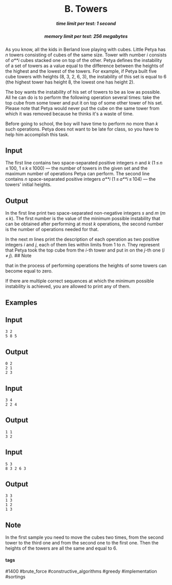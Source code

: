 <h1 style='text-align: center;'> B. Towers</h1>

<h5 style='text-align: center;'>time limit per test: 1 second</h5>
<h5 style='text-align: center;'>memory limit per test: 256 megabytes</h5>

As you know, all the kids in Berland love playing with cubes. Little Petya has *n* towers consisting of cubes of the same size. Tower with number *i* consists of *a**i* cubes stacked one on top of the other. Petya defines the instability of a set of towers as a value equal to the difference between the heights of the highest and the lowest of the towers. For example, if Petya built five cube towers with heights (8, 3, 2, 6, 3), the instability of this set is equal to 6 (the highest tower has height 8, the lowest one has height 2). 

The boy wants the instability of his set of towers to be as low as possible. All he can do is to perform the following operation several times: take the top cube from some tower and put it on top of some other tower of his set. Please note that Petya would never put the cube on the same tower from which it was removed because he thinks it's a waste of time. 

Before going to school, the boy will have time to perform no more than *k* such operations. Petya does not want to be late for class, so you have to help him accomplish this task.

## Input

The first line contains two space-separated positive integers *n* and *k* (1 ≤ *n* ≤ 100, 1 ≤ *k* ≤ 1000) — the number of towers in the given set and the maximum number of operations Petya can perform. The second line contains *n* space-separated positive integers *a**i* (1 ≤ *a**i* ≤ 104) — the towers' initial heights.

## Output

In the first line print two space-separated non-negative integers *s* and *m* (*m* ≤ *k*). The first number is the value of the minimum possible instability that can be obtained after performing at most *k* operations, the second number is the number of operations needed for that.

In the next *m* lines print the description of each operation as two positive integers *i* and *j*, each of them lies within limits from 1 to *n*. They represent that Petya took the top cube from the *i*-th tower and put in on the *j*-th one (*i* ≠ *j*). ## Note

 that in the process of performing operations the heights of some towers can become equal to zero.

If there are multiple correct sequences at which the minimum possible instability is achieved, you are allowed to print any of them.

## Examples

## Input


```
3 2  
5 8 5  

```
## Output


```
0 2  
2 1  
2 3  

```
## Input


```
3 4  
2 2 4  

```
## Output


```
1 1  
3 2  

```
## Input


```
5 3  
8 3 2 6 3  

```
## Output


```
3 3  
1 3  
1 2  
1 3  

```
## Note

In the first sample you need to move the cubes two times, from the second tower to the third one and from the second one to the first one. Then the heights of the towers are all the same and equal to 6.



#### tags 

#1400 #brute_force #constructive_algorithms #greedy #implementation #sortings 
